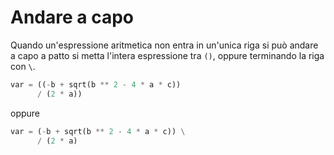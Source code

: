# Andare a capo

Quando un'espressione aritmetica non entra in un'unica riga si può andare a capo a patto si metta l'intera espressione tra `()`, oppure terminando la riga con `\`.

```python
var = ((-b + sqrt(b ** 2 - 4 * a * c))
      / (2 * a))
```

oppure

```python
var = (-b + sqrt(b ** 2 - 4 * a * c)) \
      / (2 * a)
```